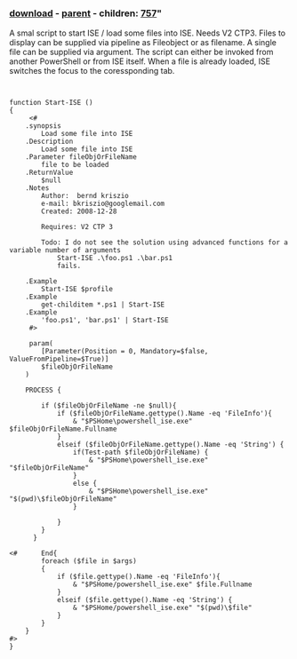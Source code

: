 ﻿---
pid:            756
parent:         755
children:       757
poster:         Bernd Kriszio
title:          
date:           2008-12-28 12:44:50
format:         posh
---

# 

### [download](756.ps1) - [parent](755.md) - children: [757](757.md)"

A smal script to  start ISE / load some files into ISE. 
Needs V2 CTP3. Files to display can be supplied via pipeline as Fileobject or as filename. A single file can be supplied via argument. The script can either be invoked from another PowerShell or from ISE itself. When a file is already loaded, ISE switches the focus to the coressponding tab. 

```posh


function Start-ISE ()
{
     <#
    .synopsis
        Load some file into ISE
    .Description
        Load some file into ISE
    .Parameter fileObjOrFileName
        file to be loaded
    .ReturnValue
        $null
    .Notes
        Author:  bernd kriszio
        e-mail: bkriszio@googlemail.com
        Created: 2008-12-28
        
        Requires: V2 CTP 3
        
        Todo: I do not see the solution using advanced functions for a variable number of arguments
            Start-ISE .\foo.ps1 .\bar.ps1
            fails.

    .Example       
        Start-ISE $profile 
    .Example
        get-childitem *.ps1 | Start-ISE
    .Example  
        'foo.ps1', 'bar.ps1' | Start-ISE      
     #>

     param(
        [Parameter(Position = 0, Mandatory=$false, ValueFromPipeline=$True)]
        $fileObjOrFileName
    )
    
    PROCESS {
        
        if ($fileObjOrFileName -ne $null){
            if ($fileObjOrFileName.gettype().Name -eq 'FileInfo'){
                & "$PSHome\powershell_ise.exe" $fileObjOrFileName.Fullname
            }
            elseif ($fileObjOrFileName.gettype().Name -eq 'String') {
                if(Test-path $fileObjOrFileName) {
                    & "$PSHome\powershell_ise.exe" "$fileObjOrFileName"
                }
                else {
                    & "$PSHome\powershell_ise.exe" "$(pwd)\$fileObjOrFileName"
                }
                
            }
        }
      }
      
<#      End{
        foreach ($file in $args)
        {
            if ($file.gettype().Name -eq 'FileInfo'){
                & "$PSHome/powershell_ise.exe" $file.Fullname
            }
            elseif ($file.gettype().Name -eq 'String') {
                & "$PSHome/powershell_ise.exe" "$(pwd)\$file"
            }
        }
    }
#>   
}


```
